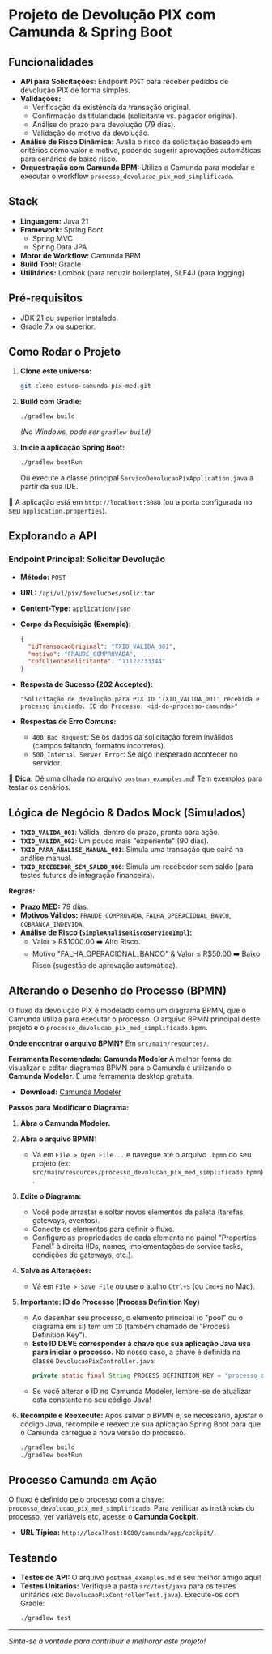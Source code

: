 # Projeto de Devolução PIX com Camunda & Spring Boot

## Funcionalidades

*   **API para Solicitações:** Endpoint `POST` para receber pedidos de devolução PIX de forma simples.
*   **Validações:**
    *   Verificação da existência da transação original.
    *   Confirmação da titularidade (solicitante vs. pagador original).
    *   Análise do prazo para devolução (79 dias).
    *   Validação do motivo da devolução.
*   **Análise de Risco Dinâmica:** Avalia o risco da solicitação baseado em critérios como valor e motivo, podendo sugerir aprovações automáticas para cenários de baixo risco.
*   **Orquestração com Camunda BPM:** Utiliza o Camunda para modelar e executar o workflow `processo_devolucao_pix_med_simplificado`.

## Stack

*   **Linguagem:** Java 21
*   **Framework:** Spring Boot
    *   Spring MVC
    *   Spring Data JPA
*   **Motor de Workflow:** Camunda BPM
*   **Build Tool:** Gradle
*   **Utilitários:** Lombok (para reduzir boilerplate), SLF4J (para logging)

## Pré-requisitos

*   JDK 21 ou superior instalado.
*   Gradle 7.x ou superior.

## Como Rodar o Projeto

1.  **Clone este universo:**
    ```bash
    git clone estudo-camunda-pix-med.git
    ```

2.  **Build com Gradle:**
    ```bash
    ./gradlew build
    ```
    *(No Windows, pode ser `gradlew build`)*

3.  **Inicie a aplicação Spring Boot:**
    ```bash
    ./gradlew bootRun
    ```
    Ou execute a classe principal `ServicoDevolucaoPixApplication.java` a partir da sua IDE.

🎉 A aplicação está em `http://localhost:8080` (ou a porta configurada no seu `application.properties`).

## Explorando a API

### Endpoint Principal: Solicitar Devolução

*   **Método:** `POST`
*   **URL:** `/api/v1/pix/devolucoes/solicitar`
*   **Content-Type:** `application/json`

*   **Corpo da Requisição (Exemplo):**
    ```json
    {
      "idTransacaoOriginal": "TXID_VALIDA_001",
      "motivo": "FRAUDE_COMPROVADA",
      "cpfClienteSolicitante": "11122233344"
    }
    ```

*   **Resposta de Sucesso (202 Accepted):**
    ```text
    "Solicitação de devolução para PIX ID 'TXID_VALIDA_001' recebida e processo iniciado. ID do Processo: <id-do-processo-camunda>"
    ```

*   **Respostas de Erro Comuns:**
    *   `400 Bad Request`: Se os dados da solicitação forem inválidos (campos faltando, formatos incorretos).
    *   `500 Internal Server Error`: Se algo inesperado acontecer no servidor.

🔑 **Dica:** Dê uma olhada no arquivo `postman_examples.md`! Tem exemplos para testar os cenários.

## Lógica de Negócio & Dados Mock (Simulados)

*   **`TXID_VALIDA_001`**: Válida, dentro do prazo, pronta para ação.
*   **`TXID_VALIDA_002`**: Um pouco mais "experiente" (90 dias).
*   **`TXID_PARA_ANALISE_MANUAL_001`**: Simula uma transação que cairá na análise manual.
*   **`TXID_RECEBEDOR_SEM_SALDO_006`**: Simula um recebedor sem saldo (para testes futuros de integração financeira).

**Regras:**
*   **Prazo MED:** 79 dias.
*   **Motivos Válidos:** `FRAUDE_COMPROVADA`, `FALHA_OPERACIONAL_BANCO`, `COBRANCA_INDEVIDA`.
*   **Análise de Risco (`SimpleAnaliseRiscoServiceImpl`):**
    *   Valor > R$1000.00 ➡️ Alto Risco.
    *   Motivo "FALHA\_OPERACIONAL\_BANCO" & Valor ≤ R$50.00 ➡️ Baixo Risco (sugestão de aprovação automática).

## Alterando o Desenho do Processo (BPMN)

O fluxo da devolução PIX é modelado como um diagrama BPMN, que o Camunda utiliza para executar o processo. O arquivo BPMN principal deste projeto é o `processo_devolucao_pix_med_simplificado.bpmn`.

**Onde encontrar o arquivo BPMN?**
Em `src/main/resources/`.

**Ferramenta Recomendada: Camunda Modeler**
A melhor forma de visualizar e editar diagramas BPMN para o Camunda é utilizando o **Camunda Modeler**. É uma ferramenta desktop gratuita.
*   **Download:** [Camunda Modeler](https://camunda.com/download/modeler/)

**Passos para Modificar o Diagrama:**

1.  **Abra o Camunda Modeler.**
2.  **Abra o arquivo BPMN:**
    *   Vá em `File > Open File...` e navegue até o arquivo `.bpmn` do seu projeto (ex: `src/main/resources/processo_devolucao_pix_med_simplificado.bpmn`).
3.  **Edite o Diagrama:**
    *   Você pode arrastar e soltar novos elementos da paleta (tarefas, gateways, eventos).
    *   Conecte os elementos para definir o fluxo.
    *   Configure as propriedades de cada elemento no painel "Properties Panel" à direita (IDs, nomes, implementações de service tasks, condições de gateways, etc.).
4.  **Salve as Alterações:**
    *   Vá em `File > Save File` ou use o atalho `Ctrl+S` (ou `Cmd+S` no Mac).
5.  **Importante: ID do Processo (Process Definition Key)**
    *   Ao desenhar seu processo, o elemento principal (o "pool" ou o diagrama em si) tem um `ID` (também chamado de "Process Definition Key").
    *   **Este ID DEVE corresponder à chave que sua aplicação Java usa para iniciar o processo.** No nosso caso, a chave é definida na classe `DevolucaoPixController.java`:
        ```java
        private static final String PROCESS_DEFINITION_KEY = "processo_devolucao_pix_med_simplificado";
        ```
    *   Se você alterar o ID no Camunda Modeler, lembre-se de atualizar esta constante no seu código Java!

6.  **Recompile e Reexecute:**
    Após salvar o BPMN e, se necessário, ajustar o código Java, recompile e reexecute sua aplicação Spring Boot para que o Camunda carregue a nova versão do processo.

    ```bash
    ./gradlew build
    ./gradlew bootRun
    ```
    
## Processo Camunda em Ação

O fluxo é definido pelo processo com a chave: `processo_devolucao_pix_med_simplificado`.
Para verificar as instâncias do processo, ver variáveis etc, acesse o **Camunda Cockpit**.
*   **URL Típica:** `http://localhost:8080/camunda/app/cockpit/`.

## Testando

*   **Testes de API:** O arquivo `postman_examples.md` é seu melhor amigo aqui!
*   **Testes Unitários:**
    Verifique a pasta `src/test/java` para os testes unitários (ex: `DevolucaoPixControllerTest.java`).
    Execute-os com Gradle:
    ```bash
    ./gradlew test
    ```

---

*Sinta-se à vontade para contribuir e melhorar este projeto!*

